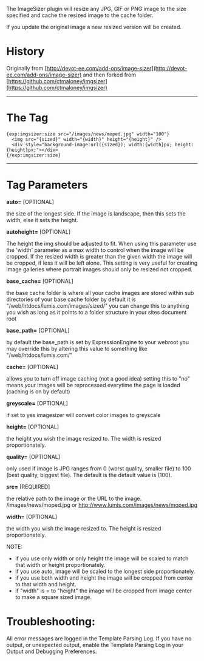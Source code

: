 The ImageSizer plugin will resize any JPG, GIF or PNG image to the size specified
and cache the resized image to the cache folder.

If you update the original image a new resized version will be created. 


# History

Originally from [http://devot-ee.com/add-ons/image-sizer](http://devot-ee.com/add-ons/image-sizer) and then forked from [https://github.com/ctmaloney/imgsizer](https://github.com/ctmaloney/imgsizer)

---

# The Tag


    {exp:imgsizer:size src="/images/news/moped.jpg" width="100"}
      <img src="{sized}" width="{width}" height="{height}" />
      <div style="background-image:url({sized}); width:{width}px; height:{height}px;"></div>
    {/exp:imgsizer:size}

---

# Tag Parameters

**auto=** [OPTIONAL]

the size of the longest side. If the image is landscape, then this sets the width, else it sets the height.

**autoheight=** [OPTIONAL] 

The height the img should be adjusted to fit. When using this parameter use the 'width' parameter as a max width to control when the image will be cropped.  If the resized width is greater than the given width the image will be cropped, if less it will be left alone.  This setting is very useful for creating image galleries where portrait images should only be resized not cropped.

**base_cache=** [OPTIONAL] 

the base cache folder is where all your cache images are stored within sub directories of your base cache folder by default it is "/web/htdocs/lumis.com/images/sized/" you can change this to anything you wish as long as it points to a folder structure in your sites document root 

**base_path=** [OPTIONAL]

by default the base_path is set by ExpressionEngine to your webroot you may override this by altering this value to something like "/web/htdocs/lumis.com/" 

**cache=** [OPTIONAL]

allows you to turn off image caching (not a good idea) setting this to "no" means your images will be reprocessed everytime the page is loaded (caching is on by default)

**greyscale=** [OPTIONAL]

if set to yes imagesizer will convert color images to greyscale
    
**height=** [OPTIONAL] 

the height you wish the image resized to. The width is resized proportionately.

**quality=** [OPTIONAL]

only used if image is JPG ranges from 0 (worst quality, smaller file) to 100 (best quality, biggest file). The default is the default value is (100).

**src=** [REQUIRED] 

the relative path to the image or the URL to the image. /images/news/moped.jpg  or  http://www.lumis.com/images/news/moped.jpg

**width=** [OPTIONAL] 

the width you wish the image resized to. The height is resized proportionately.

NOTE:
* if you use only width or only height the image will be scaled to match that width or height proportionately. 
* if you use auto, image will be scaled to the longest side proportionately. 
* if you use both width and height the image will be cropped from center to that width and height.
* if "width" is = to "height" the image will be cropped from image center to make a square sized image.

# Troubleshooting:

All error messages are logged in the Template Parsing Log.  If you have no output, or unexpected output, enable the Template Parsing Log in your Output and Debugging Preferences.